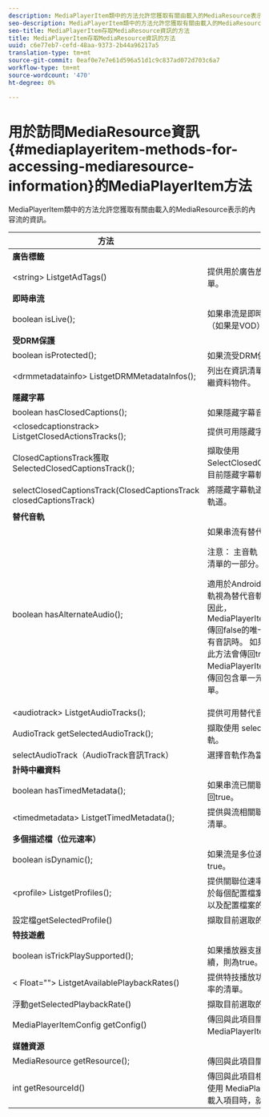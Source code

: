 ```yaml
---
description: MediaPlayerItem類中的方法允許您獲取有關由載入的MediaResource表示的內容流的資訊。
seo-description: MediaPlayerItem類中的方法允許您獲取有關由載入的MediaResource表示的內容流的資訊。
seo-title: MediaPlayerItem存取MediaResource資訊的方法
title: MediaPlayerItem存取MediaResource資訊的方法
uuid: c6e77eb7-cefd-48aa-9373-2b44a96217a5
translation-type: tm+mt
source-git-commit: 0eaf0e7e7e61d596a51d1c9c837ad072d703c6a7
workflow-type: tm+mt
source-wordcount: '470'
ht-degree: 0%

---
```



# 用於訪問MediaResource資訊{#mediaplayeritem-methods-for-accessing-mediaresource-information}的MediaPlayerItem方法

MediaPlayerItem類中的方法允許您獲取有關由載入的MediaResource表示的內容流的資訊。

<table frame="all" colsep="1" rowsep="1" id="table_F6006A9167044AC087A6ECB20B8CCD5D"> 
 <thead> 
  <tr rowsep="1"> 
   <th colname="2" class="entry"> 方法 </th> 
   <th colname="3" class="entry"> 說明 </th> 
  </tr> 
 </thead>
 <tbody> 
  <tr rowsep="1"> 
   <td colname="2"> <b>廣告標籤</b> </td> 
   <td colname="3"> </td> 
  </tr> 
  <tr rowsep="1"> 
   <td colname="2"> <span class="codeph"> &lt;string&gt; ListgetAdTags()  </span> </td> 
   <td colname="3"> 提供用於廣告放置程式的廣告標籤清單。 </td> 
  </tr> 
  <tr rowsep="1"> 
   <td colname="2"> <b>即時串流</b> </td> 
   <td colname="3"> </td> 
  </tr> 
  <tr rowsep="1"> 
   <td colname="2"> <span class="codeph"> boolean isLive();  </span> </td> 
   <td colname="3"> 如果串流是即時的，則為true;false（如果是VOD）。 </td> 
  </tr> 
  <tr rowsep="1"> 
   <td colname="2"> <b>受DRM保護</b> </td> 
   <td colname="3"> </td> 
  </tr> 
  <tr rowsep="1"> 
   <td colname="2"> <span class="codeph"> boolean isProtected();  </span> </td> 
   <td colname="3"> 如果流受DRM保護，則為true。 </td> 
  </tr> 
  <tr rowsep="1"> 
   <td colname="2"> <span class="codeph"> &lt;drmmetadatainfo&gt; ListgetDRMMetadataInfos();  </span> </td> 
   <td colname="3"> 列出在資訊清單中發現的所有DRM中繼資料物件。 </td> 
  </tr> 
  <tr rowsep="1"> 
   <td colname="2"> <b>隱藏字幕</b> </td> 
   <td colname="3"> </td> 
  </tr> 
  <tr rowsep="1"> 
   <td colname="2"> <span class="codeph"> boolean hasClosedCaptions();  </span> </td> 
   <td colname="3"> 如果隱藏字幕音軌可用，則為true。 </td> 
  </tr> 
  <tr rowsep="1"> 
   <td colname="2"> <span class="codeph"> &lt;closedcaptionstrack&gt; ListgetClosedActionsTracks();  </span> </td> 
   <td colname="3"> 提供可用隱藏字幕音軌的清單。 </td> 
  </tr> 
  <tr rowsep="1"> 
   <td colname="2"> <span class="codeph"> ClosedCaptionsTrack獲取SelectedClosedCaptionsTrack();  </span> </td> 
   <td colname="3"> 擷取使用<span class="codeph"> SelectClosedCaptionsTrack </span>選取的目前隱藏字幕軌道。 </td> 
  </tr> 
  <tr rowsep="1"> 
   <td colname="2"> <span class="codeph"> selectClosedCaptionsTrack(ClosedCaptionsTrack closedCaptionsTrack)  </span> </td> 
   <td colname="3"> 將隱藏字幕軌道設定為當前隱藏字幕軌道。 </td> 
  </tr> 
  <tr rowsep="1"> 
   <td colname="2"> <b>替代音軌</b> </td> 
   <td colname="3"> </td> 
  </tr> 
  <tr rowsep="1"> 
   <td colname="2"> <span class="codeph"> boolean hasAlternateAudio();  </span> </td> 
   <td colname="3"> 如果串流有替代的音軌，則為true。 <p>注意： 主音軌（預設）也是替代音軌清單的一部分。 </p> <p>適用於Android的TVSDK會將主要音軌視為替代音軌清單中的項目之一。 因此，<span class="codeph"> MediaPlayerItem.hasAlternateAudio </span>傳回false的唯一情況是當串流完全沒有音訊時。 如果內容只有一個音軌，此方法會傳回true，而<span class="codeph"> MediaPlayerItem.getAudioTracks </span>會傳回包含單一元素（預設音軌）的清單。 </p> </td> 
  </tr> 
  <tr rowsep="1"> 
   <td colname="2"> <span class="codeph"> &lt;audiotrack&gt; ListgetAudioTracks();  </span> </td> 
   <td colname="3"> 提供可用替代音軌的清單。 </td> 
  </tr> 
  <tr rowsep="1"> 
   <td colname="2"> <span class="codeph"> AudioTrack getSelectedAudioTrack();  </span> </td> 
   <td colname="3"> 擷取使用<span class="codeph"> selectAudioTrack </span>選取的音軌。 </td> 
  </tr> 
  <tr rowsep="1"> 
   <td colname="2"> <span class="codeph"> selectAudioTrack（AudioTrack音訊Track）  </span> </td> 
   <td colname="3"> 選擇音軌作為當前音軌。 </td> 
  </tr> 
  <tr rowsep="1"> 
   <td colname="2"> <b>計時中繼資料</b> </td> 
   <td colname="3"> </td> 
  </tr> 
  <tr rowsep="1"> 
   <td colname="2"> <span class="codeph"> boolean hasTimedMetadata();  </span> </td> 
   <td colname="3"> 如果串流已關聯計時中繼資料，則返回true。 </td> 
  </tr> 
  <tr rowsep="1"> 
   <td colname="2"> <span class="codeph"> &lt;timedmetadata&gt; ListgetTimedMetadata();  </span> </td> 
   <td colname="3"> 提供與流相關聯的定時元資料對象的清單。 </td> 
  </tr> 
  <tr rowsep="1"> 
   <td colname="2"> <b>多個描述檔（位元速率）</b> </td> 
   <td colname="3"> </td> 
  </tr> 
  <tr rowsep="1"> 
   <td colname="2"> <span class="codeph"> boolean isDynamic();  </span> </td> 
   <td colname="3"> 如果流是多位速率(MBR)流，則為true。 </td> 
  </tr> 
  <tr rowsep="1"> 
   <td colname="2"> <span class="codeph"> &lt;profile&gt; ListgetProfiles();  </span> </td> 
   <td colname="3"> 提供關聯位速率配置檔案的清單。 對於每個配置檔案，可以檢索其位速率以及配置檔案的高度和寬度。 </td> 
  </tr> 
  <tr rowsep="1"> 
   <td colname="2"> <span class="codeph"> 設定檔getSelectedProfile()  </span> </td> 
   <td colname="3"> 擷取目前選取的描述檔。 </td> 
  </tr> 
  <tr rowsep="1"> 
   <td colname="2"> <b>特技遊戲</b> </td> 
   <td colname="3"> </td> 
  </tr> 
  <tr rowsep="1"> 
   <td colname="2"> <span class="codeph"> boolean isTrickPlaySupported();  </span> </td> 
   <td colname="3"> 如果播放器支援快速前進、倒轉和繼續，則為true。 </td> 
  </tr> 
  <tr rowsep="1"> 
   <td colname="2"> <span class="codeph"> &lt; Float=""&gt; ListgetAvailablePlaybackRates()  </span> </td> 
   <td colname="3"> 提供特技播放功能內容中可用播放速率的清單。 </td> 
  </tr> 
  <tr rowsep="1"> 
   <td colname="2"> <span class="codeph"> 浮動getSelectedPlaybackRate()  </span> </td> 
   <td colname="3"> 擷取目前選取的播放速率。 </td> 
  </tr> 
  <tr rowsep="1"> 
   <td colname="2"> <span class="codeph"> MediaPlayerItemConfig getConfig()  </span> </td> 
   <td colname="3"> 傳回與此項目關聯的<span class="codeph"> MediaPlayerItemConfig </span>實例。 </td> 
  </tr> 
  <tr rowsep="1"> 
   <td colname="2"> <b>媒體資源</b> </td> 
   <td colname="3"> </td> 
  </tr> 
  <tr rowsep="1"> 
   <td colname="2"> <span class="codeph"> MediaResource getResource();  </span> </td> 
   <td colname="3"> 傳回與此項目關聯的媒體資源。 </td> 
  </tr> 
  <tr rowsep="0"> 
   <td colname="2"> <span class="codeph"> int getResourceId()  </span> </td> 
   <td colname="3"> 傳回與此項目相關的媒體識別碼。 當使用<span class="codeph"> MediaPlayerItemLoader.load </span>載入項目時，就會設定此ID。 </td> 
  </tr> 
 </tbody> 
</table>
